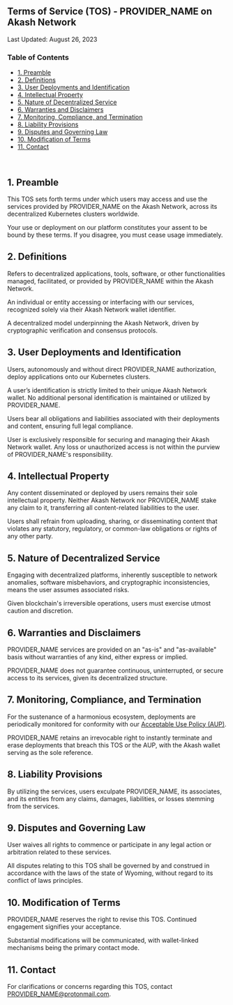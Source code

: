<h2>Terms of Service (TOS) - PROVIDER_NAME on Akash Network</h2>
Last Updated: August 26, 2023
<h3>Table of Contents</h3>
<ul>
 	<li><a href="#1">1. Preamble</a></li>
 	<li><a href="#2">2. Definitions</a></li>
 	<li><a href="#3">3. User Deployments and Identification</a></li>
 	<li><a href="#4">4. Intellectual Property</a></li>
 	<li><a href="#5">5. Nature of Decentralized Service</a></li>
 	<li><a href="#6">6. Warranties and Disclaimers</a></li>
 	<li><a href="#7">7. Monitoring, Compliance, and Termination</a></li>
 	<li><a href="#8">8. Liability Provisions</a></li>
 	<li><a href="#9">9. Disputes and Governing Law</a></li>
 	<li><a href="#10">10. Modification of Terms</a></li>
 	<li><a href="#11">11. Contact</a></li>
</ul>
&nbsp;
<h2 id="1">1. Preamble</h2>
This TOS sets forth terms under which users may access and use the services provided by PROVIDER_NAME on the Akash Network, across its decentralized Kubernetes clusters worldwide.

Your use or deployment on our platform constitutes your assent to be bound by these terms. If you disagree, you must cease usage immediately.
<h2 id="2">2. Definitions</h2>
Refers to decentralized applications, tools, software, or other functionalities managed, facilitated, or provided by PROVIDER_NAME within the Akash Network.

An individual or entity accessing or interfacing with our services, recognized solely via their Akash Network wallet identifier.

A decentralized model underpinning the Akash Network, driven by cryptographic verification and consensus protocols.
<h2 id="3">3. User Deployments and Identification</h2>
Users, autonomously and without direct PROVIDER_NAME authorization, deploy applications onto our Kubernetes clusters.

A user’s identification is strictly limited to their unique Akash Network wallet. No additional personal identification is maintained or utilized by PROVIDER_NAME.

Users bear all obligations and liabilities associated with their deployments and content, ensuring full legal compliance.

User is exclusively responsible for securing and managing their Akash Network wallet. Any loss or unauthorized access is not within the purview of PROVIDER_NAME's responsibility.
<h2 id="4">4. Intellectual Property</h2>
Any content disseminated or deployed by users remains their sole intellectual property. Neither Akash Network nor PROVIDER_NAME stake any claim to it, transferring all content-related liabilities to the user.

Users shall refrain from uploading, sharing, or disseminating content that violates any statutory, regulatory, or common-law obligations or rights of any other party.
<h2 id="5">5. Nature of Decentralized Service</h2>
Engaging with decentralized platforms, inherently susceptible to network anomalies, software misbehaviors, and cryptographic inconsistencies, means the user assumes associated risks.

Given blockchain's irreversible operations, users must exercise utmost caution and discretion.
<h2 id="6">6. Warranties and Disclaimers</h2>
PROVIDER_NAME services are provided on an "as-is" and "as-available" basis without warranties of any kind, either express or implied.

PROVIDER_NAME does not guarantee continuous, uninterrupted, or secure access to its services, given its decentralized structure.
<h2 id="7">7. Monitoring, Compliance, and Termination</h2>
For the sustenance of a harmonious ecosystem, deployments are periodically monitored for conformity with our <a href="https://PROVIDER_NAME/akash-network-acceptable-use-policy/" target="_new">Acceptable Use Policy (AUP)</a>.

PROVIDER_NAME retains an irrevocable right to instantly terminate and erase deployments that breach this TOS or the AUP, with the Akash wallet serving as the sole reference.
<h2 id="8">8. Liability Provisions</h2>
By utilizing the services, users exculpate PROVIDER_NAME, its associates, and its entities from any claims, damages, liabilities, or losses stemming from the services.
<h2 id="9">9. Disputes and Governing Law</h2>
User waives all rights to commence or participate in any legal action or arbitration related to these services.

All disputes relating to this TOS shall be governed by and construed in accordance with the laws of the state of Wyoming, without regard to its conflict of laws principles.
<h2 id="10">10. Modification of Terms</h2>
PROVIDER_NAME reserves the right to revise this TOS. Continued engagement signifies your acceptance.

Substantial modifications will be communicated, with wallet-linked mechanisms being the primary contact mode.
<h2 id="11">11. Contact</h2>
For clarifications or concerns regarding this TOS, contact <a href="https://PROVIDER_NAME.com/mailto:PROVIDER_NAME@protonmail.com" target="_new">PROVIDER_NAME@protonmail.com</a>.

&nbsp;
